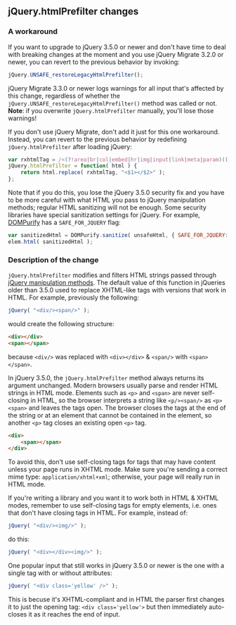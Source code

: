 <script>{
	"title": "jQuery Core 3.5 Upgrade Guide"
}</script>

## jQuery.htmlPrefilter changes

### A workaround

If you want to upgrade to jQuery 3.5.0 or newer and don't have time to deal with breaking changes at the moment and you use jQuery Migrate 3.2.0 or newer, you can revert to the previous behavior by invoking:
```js
jQuery.UNSAFE_restoreLegacyHtmlPrefilter();
```

jQuery Migrate 3.3.0 or newer logs warnings for all input that's affected by this change, regardless of whether the `jQuery.UNSAFE_restoreLegacyHtmlPrefilter()` method was called or not. **Note**: if you overwrite `jQuery.htmlPrefilter` manually, you'll lose those warnings!

If you don't use jQuery Migrate, don't add it just for this one workaround. Instead, you can revert to the previous behavior by redefining `jQuery.htmlPrefilter` after loading jQuery:
```js
var rxhtmlTag = /<(?!area|br|col|embed|hr|img|input|link|meta|param)(([a-z][^\/\0>\x20\t\r\n\f]*)[^>]*)\/>/gi;
jQuery.htmlPrefilter = function( html ) {
	return html.replace( rxhtmlTag, "<$1></$2>" );
};
```

Note that if you do this, you lose the jQuery 3.5.0 security fix and you have to be more careful with what HTML you pass to jQuery manipulation methods; regular HTML sanitizing will not be enough. Some security libraries have special sanitization settings for jQuery. For example, [DOMPurify](https://github.com/cure53/DOMPurify) has a `SAFE_FOR_JQUERY` flag:
```js
var sanitizedHtml = DOMPurify.sanitize( unsafeHtml, { SAFE_FOR_JQUERY: true } );
elem.html( sanitizedHtml );
```

### Description of the change

`jQuery.htmlPrefilter` modifies and filters HTML strings passed through [jQuery manipulation methods](https://api.jquery.com/category/manipulation/). The default value of this function in jQueries older than 3.5.0 used to replace XHTML-like tags with versions that work in HTML. For example, previously the following:
```js
jQuery( "<div/><span/>" );
```
would create the following structure:
```html
<div></div>
<span></span>
```
because `<div/>` was replaced with `<div></div>` & `<span/>` with `<span></span>`.

In jQuery 3.5.0, the `jQuery.htmlPrefilter` method always returns its argument unchanged. Modern browsers usually parse and render HTML strings in HTML mode. Elements such as `<p>` and `<span>` are never self-closing in HTML, so the browser interprets a string like `<p/><span/>` as `<p><span>` and leaves the tags open. The browser closes the tags at the end of the string or at an element that cannot be contained in the element, so another `<p>` tag closes an existing open `<p>` tag.
```html
<div>
	<span></span>
</div>
```

To avoid this, don't use self-closing tags for tags that may have content unless your page runs in XHTML mode. Make sure you're sending a correct mime type: `application/xhtml+xml`; otherwise, your page will really run in HTML mode. 

If you're writing a library and you want it to work both in HTML & XHTML modes, remember to use self-closing tags for empty elements, i.e. ones that don't have closing tags in HTML. For example, instead of:
```js
jQuery( "<div/><img/>" );
```
do this:
```js
jQuery( "<div></div><img/>" );
```

One popular input that still works in jQuery 3.5.0 or newer is the one with a single tag with or without attributes:
```js
jQuery( "<div class='yellow' />" );
```
This is becuse it's XHTML-compliant and in HTML the parser first changes it to just the opening tag: `<div class='yellow'>` but then immediately auto-closes it as it reaches the end of input.
